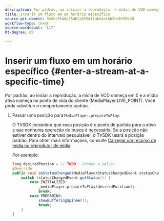 ```yaml
---
description: Por padrão, ao iniciar a reprodução, a mídia de VOD começa em 0 e a mídia ativa começa no ponto de vida do cliente (MediaPlayer.LIVE_POINT). Você pode substituir o comportamento padrão.
title: Inserir um fluxo em um horário específico
source-git-commit: 02ebc3548a254b2a6554f1ab34afbb3ea5f09bb8
workflow-type: tm+mt
source-wordcount: '117'
ht-degree: 0%

---
```


# Inserir um fluxo em um horário específico {#enter-a-stream-at-a-specific-time}

Por padrão, ao iniciar a reprodução, a mídia de VOD começa em 0 e a mídia ativa começa no ponto de vida do cliente (MediaPlayer.LIVE_POINT). Você pode substituir o comportamento padrão.

1. Passar uma posição para `MediaPlayer.prepareToPlay`.

   O TVSDK considera que essa posição é o ponto de partida para o ativo e que nenhuma operação de busca é necessária. Se a posição não estiver dentro do intervalo pesquisável, o TVSDK usará a posição padrão. Para obter mais informações, consulte [Carregar um recurso de mídia no reprodutor de mídia](../../../tvsdk-2.7-for-android/content-playback-options/mediaplayer-initialize-for-video/t-psdk-android-2.7-media-resource-load.md).

   Por exemplo:

   ```java
   long desiredPostion = // TODO : choose a value; 
   @Override 
   public void onStatusChanged(MediaPlayerStatusChangedEvent statusChangedEvent) {   
       switch (statusChangedEvent.getStatus()) { 
           case INITIALIZED: 
               _mediaPlayer.prepareToPlay(desiredPosition); 
               break; 
           case PREPARING: 
               showBufferingSpinner(); 
               break; 
       } 
   }
   ```
